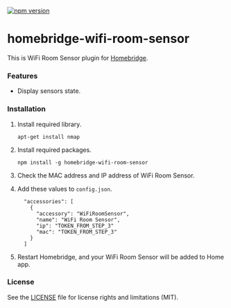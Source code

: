 [![npm version](https://badge.fury.io/js/homebridge-wifi-room-sensor.svg)](https://badge.fury.io/js/homebridge-wifi-room-sensor)

# homebridge-wifi-room-sensor

This is WiFi Room Sensor plugin for [Homebridge](https://github.com/nfarina/homebridge). 



### Features

* Display sensors state.



### Installation

1. Install required library.

   ```
   apt-get install nmap
   ```

2. Install required packages.

   ```
   npm install -g homebridge-wifi-room-sensor
   ```

3. Check the MAC address and IP address of WiFi Room Sensor.

4. Add these values to `config.json`.

    ```
      "accessories": [
        {
          "accessory": "WiFiRoomSensor",
          "name": "WiFi Room Sensor",
          "ip": "TOKEN_FROM_STEP_3"
          "mac": "TOKEN_FROM_STEP_3"
        }
      ]
    ```

4. Restart Homebridge, and your WiFi Room Sensor will be added to Home app.



### License

See the [LICENSE](https://github.com/clauzewitz/homebridge-wifi-room-sensor/blob/master/LICENSE.md) file for license rights and limitations (MIT).



